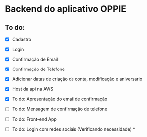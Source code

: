 # Backend do aplicativo OPPIE

## To do:
- [x] Cadastro
- [x] Login
- [x] Confirmação de Email
- [x] Confirmação de Telefone
- [x] Adicionar datas de criação de conta, modificação e aniversario
- [x] Host da api na AWS
- [x] To do: Apresentação do email de confirmação
- [ ] To do: Mensagem de confirmação de telefone
- [ ] To do: Front-end App
- [ ] To do: Login com redes sociais (Verificando necessidade) *

